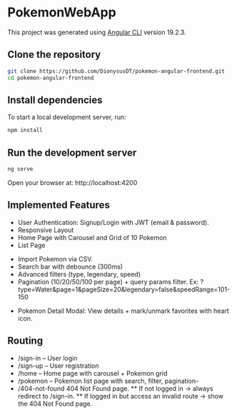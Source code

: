 # PokemonWebApp

This project was generated using [Angular CLI](https://github.com/angular/angular-cli) version 19.2.3.

## Clone the repository

```bash
git clone https://github.com/DionysusDT/pokemon-angular-frontend.git
cd pokemon-angular-frontend
```

## Install dependencies

To start a local development server, run:

```bash
npm install
```

## Run the development server

```bash
ng serve
```

Open your browser at: http://localhost:4200


## Implemented Features
- User Authentication: Signup/Login with JWT (email & password).
- Responsive Layout
- Home Page with Carousel and Grid of 10 Pokemon
- List Page
 + Import Pokemon via CSV.
 + Search bar with debounce (300ms) 
 + Advanced filters (type, legendary, speed) 
 + Pagination (10/20/50/100 per page) + query params filter. Ex: ?type=Water&page=1&pageSize=20&legendary=false&speedRange=101-150
- Pokemon Detail Modal: View details + mark/unmark favorites with heart icon.

## Routing 
- /sign-in – User login
- /sign-up – User registration
- /home – Home page with carousel + Pokemon grid
- /pokemon – Pokemon list page with search, filter, pagination- 
- /404-not-found 404 Not Found page.
** If not logged in → always redirect to /sign-in.
** If logged in but access an invalid route → show the 404 Not Found page.
